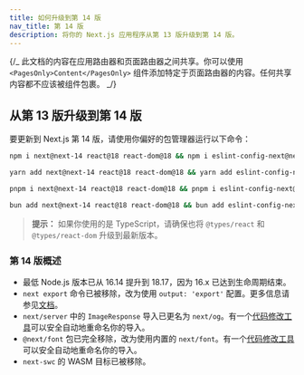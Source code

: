 ```yaml
---
title: 如何升级到第 14 版
nav_title: 第 14 版
description: 将你的 Next.js 应用程序从第 13 版升级到第 14 版。
---
```


{/_ 此文档的内容在应用路由器和页面路由器之间共享。你可以使用 `<PagesOnly>Content</PagesOnly>` 组件添加特定于页面路由器的内容。任何共享内容都不应该被组件包裹。 _/}

## 从第 13 版升级到第 14 版

要更新到 Next.js 第 14 版，请使用你偏好的包管理器运行以下命令：

```bash filename="Terminal"
npm i next@next-14 react@18 react-dom@18 && npm i eslint-config-next@next-14 -D
```

```bash filename="Terminal"
yarn add next@next-14 react@18 react-dom@18 && yarn add eslint-config-next@next-14 -D
```

```bash filename="Terminal"
pnpm i next@next-14 react@18 react-dom@18 && pnpm i eslint-config-next@next-14 -D
```

```bash filename="Terminal"
bun add next@next-14 react@18 react-dom@18 && bun add eslint-config-next@next-14 -D
```

> **提示：** 如果你使用的是 TypeScript，请确保也将 `@types/react` 和 `@types/react-dom` 升级到最新版本。

### 第 14 版概述

- 最低 Node.js 版本已从 16.14 提升到 18.17，因为 16.x 已达到生命周期结束。
- `next export` 命令已被移除，改为使用 `output: 'export'` 配置。更多信息请参见[文档](https://nextjs.org/docs/app/guides/static-exports)。
- `next/server` 中的 `ImageResponse` 导入已更名为 `next/og`。有一个[代码修改工具](/docs/app/guides/upgrading/codemods#next-og-import)可以安全自动地重命名你的导入。
- `@next/font` 包已完全移除，改为使用内置的 `next/font`。有一个[代码修改工具](/docs/app/guides/upgrading/codemods#built-in-next-font)可以安全自动地重命名你的导入。
- `next-swc` 的 WASM 目标已被移除。
